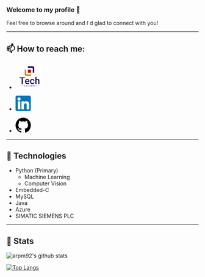### Welcome to my profile 👋

<!--
**arpm92/arpm92** is a ✨ _special_ ✨ repository because its `README.md` (this file) appears on your GitHub profile.

Here are some ideas to get you started:

- 🔭 I’m currently working on ...
- 🌱 I’m currently learning ...
- 👯 I’m looking to collaborate on ...
- 🤔 I’m looking for help with ...
- 💬 Ask me about ...
- 📫 How to reach me: ...
- 😄 Pronouns: ...
- ⚡ Fun fact: ...
-->

Feel free to browse around and I`d glad to connect with you!

---
## 📫 How to reach me:


- <a href="http://www.alejandrotech.com/"><img src="https://github.com/arpm92/arpm92/blob/main/ap_logo-removebg-preview.png" width="70"/></a>

- <a href="https://www.linkedin.com/in/alejandro-perez-19920930/"><img src="https://github.com/arpm92/arpm92/blob/main/LinkedInIcon.png" width="40"/></a>

- <a href="http://www.github.com/arpm92/"><img src="https://github.com/arpm92/arpm92/blob/main/githubicon.png" width="40"/></a>

---
## 🔭 Technologies

- Python (Primary)
    - Machine Learning
    - Computer Vision
- Embedded-C
- MySQL
- Java
- Azure
- SIMATIC SIEMENS PLC

---
## 🌱 Stats

![arpm92's github stats](https://github-readme-stats.vercel.app/api?username=arpm92&show_icons=true&theme=dark)

[![Top Langs](https://github-readme-stats.vercel.app/api/top-langs/?username=arpm92&layout=compact&theme=dark)](https://github.com/anuraghazra/github-readme-stats)




